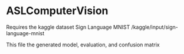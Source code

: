 # ASLComputerVision

Requires the kaggle dataset Sign Language MNIST
/kaggle/input/sign-language-mnist

This file the generated model, evaluation, and confusion matrix
